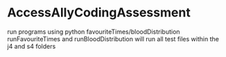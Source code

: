 # AccessAllyCodingAssessment

run programs using python favouriteTimes/bloodDistribution <testfile>
runFavouriteTimes and runBloodDistribution will run all test files within the j4 and s4 folders
